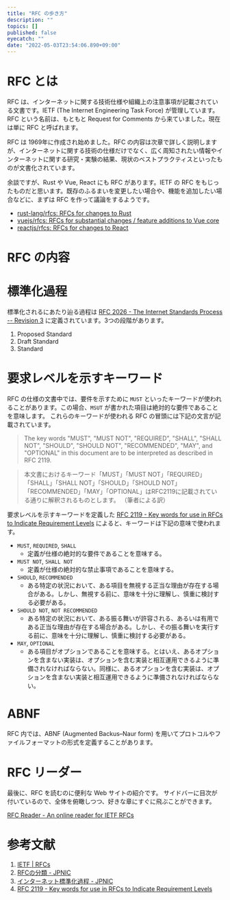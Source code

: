 ```yaml
---
title: "RFC の歩き方"
description: ""
topics: []
published: false
eyecatch: ""
date: "2022-05-03T23:54:06.890+09:00"
---
```


# RFC とは

RFC は、インターネットに関する技術仕様や組織上の注意事項が記載されている文書です。IETF (The Internet Engineering Task
Force) が管理しています。 RFC という名前は、もともと Request for Comments から来ていました。現在は単に RFC と呼ばれます。

RFC は 1969年に作成され始めました。RFC
の内容は次章で詳しく説明しますが、インターネットに関する技術の仕様だけでなく、広く周知されたい情報やインターネットに関する研究・実験の結果、現状のベストプラクティスといったものが文書化されています。

<!-- - [RFC 7231 - Hypertext Transfer Protocol (HTTP/1.1): Semantics and Content](https://datatracker.ietf.org/doc/html/rfc7231)
  - HTTP 1.1 の RFC
- [RFC 8259 - The JavaScript Object Notation (JSON) Data Interchange Format](https://datatracker.ietf.org/doc/html/rfc8259)
  - JSON の RFC
- [RFC 3629 - UTF-8, a transformation format of ISO 10646](https://datatracker.ietf.org/doc/html/rfc3629)
  - UTF-8 の RFC
- [RFC 1149 - Standard for the transmission of IP datagrams on avian carriers](https://datatracker.ietf.org/doc/html/rfc1149)
  - 鳥類キャリアによるIP（ジョーク） -->

余談ですが、Rust や Vue, React にも RFC があります。IETF の RFC
をもじったものだと思います。既存のふるまいを変更したい場合や、機能を追加したい場合などに、まずは RFC を作って議論をするようです。

- [rust-lang/rfcs: RFCs for changes to Rust](https://github.com/rust-lang/rfcs)
- [vuejs/rfcs: RFCs for substantial changes / feature additions to Vue core](https://github.com/vuejs/rfcs)
- [reactjs/rfcs: RFCs for changes to React](https://github.com/reactjs/rfcs)

# RFC の内容

# 標準化過程

標準化されるにあたり辿る過程は
[RFC 2026 - The Internet Standards Process -- Revision 3](https://datatracker.ietf.org/doc/html/rfc2026)
に定義されています。3つの段階があります。

1. Proposed Standard
1. Draft Standard
1. Standard

# 要求レベルを示すキーワード

RFC の仕様の文書中では、要件を示すために `MUST` といったキーワードが使われることがあります。この場合、`MSUT`
が書かれた項目は絶対的な要件であることを意味します。 これらのキーワードが使われる RFC の冒頭には下記の文言が記載されています。

> The key words "MUST", "MUST NOT", "REQUIRED", "SHALL", "SHALL NOT", "SHOULD",
> "SHOULD NOT", "RECOMMENDED", "MAY", and "OPTIONAL" in this document are to be
> interpreted as described in RFC 2119.

> 本文書におけるキーワード「MUST」「MUST NOT」「REQUIRED」「SHALL」「SHALL NOT」「SHOULD」「SHOULD
> NOT」「RECOMMENDED」「MAY」「OPTIONAL」はRFC2119に記載されている通りに解釈されるものとします。 （筆者による訳）

要求レベルを示すキーワードを定義した
[RFC 2119 - Key words for use in RFCs to Indicate Requirement Levels](https://datatracker.ietf.org/doc/html/rfc2119)
によると、キーワードは下記の意味で使われます。

- `MUST`, `REQUIRED`, `SHALL`
  - 定義が仕様の絶対的な要件であることを意味する。
- `MUST NOT`, `SHALL NOT`
  - 定義が仕様の絶対的な禁止事項であることを意味する。
- `SHOULD`, `RECOMMENDED`
  - ある特定の状況において、ある項目を無視する正当な理由が存在する場合がある。しかし、無視する前に、意味を十分に理解し、慎重に検討する必要がある。
- `SHOULD NOT`, `NOT RECOMMENDED`
  - ある特定の状況において、ある振る舞いが許容される、あるいは有用である正当な理由が存在する場合がある。しかし、その振る舞いを実行する前に、意味を十分に理解し、慎重に検討する必要がある。
- `MAY`, `OPTIONAL`
  - ある項目がオプションであることを意味する。とはいえ、あるオプションを含まない実装は、オプションを含む実装と相互運用できるように準備されなければならない。同様に、あるオプションを含む実装は、オプションを含まない実装と相互運用できるように準備されなければならない。

# ABNF

RFC 内では、ABNF (Augmented Backus–Naur form) を用いてプロトコルやファイルフォーマットの形式を定義することがあります。



# RFC リーダー

最後に、RFC を読むのに便利な Web サイトの紹介です。
サイドバーに目次が付いているので、全体を俯瞰しつつ、好きな章にすぐに飛ぶことができます。

[RFC Reader - An online reader for IETF RFCs](https://www.rfcreader.com/)

# 参考文献

1. [IETF | RFCs](https://www.ietf.org/standards/rfcs/)
1. [RFCの分類 - JPNIC](https://www.nic.ad.jp/ja/rfc-jp/RFC-Category.html)
1. [インターネット標準化過程 - JPNIC](https://www.nic.ad.jp/ja/rfc-jp/Std-track.html)
1. [RFC 2119 - Key words for use in RFCs to Indicate Requirement Levels](https://datatracker.ietf.org/doc/html/rfc2119)
